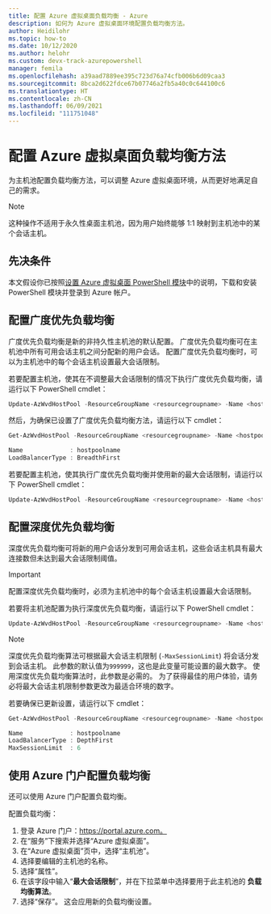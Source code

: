 ```yaml
---
title: 配置 Azure 虚拟桌面负载均衡 - Azure
description: 如何为 Azure 虚拟桌面环境配置负载均衡方法。
author: Heidilohr
ms.topic: how-to
ms.date: 10/12/2020
ms.author: helohr
ms.custom: devx-track-azurepowershell
manager: femila
ms.openlocfilehash: a39aad7889ee395c723d76a74cfb006b6d09caa3
ms.sourcegitcommit: 8bca2d622fdce67b07746a2fb5a40c0c644100c6
ms.translationtype: HT
ms.contentlocale: zh-CN
ms.lasthandoff: 06/09/2021
ms.locfileid: "111751048"
---
```

# <a name="configure-the-azure-virtual-desktop-load-balancing-method"></a>配置 Azure 虚拟桌面负载均衡方法

为主机池配置负载均衡方法，可以调整 Azure 虚拟桌面环境，从而更好地满足自己的需求。

>[!NOTE]
> 这种操作不适用于永久性桌面主机池，因为用户始终能够 1:1 映射到主机池中的某个会话主机。

## <a name="prerequisites"></a>先决条件

本文假设你已按照[设置 Azure 虚拟桌面 PowerShell 模块](powershell-module.md)中的说明，下载和安装 PowerShell 模块并登录到 Azure 帐户。

## <a name="configure-breadth-first-load-balancing"></a>配置广度优先负载均衡

广度优先负载均衡是新的非持久性主机池的默认配置。 广度优先负载均衡可在主机池中所有可用会话主机之间分配新的用户会话。 配置广度优先负载均衡时，可以为主机池中的每个会话主机设置最大会话限制。

若要配置主机池，使其在不调整最大会话限制的情况下执行广度优先负载均衡，请运行以下 PowerShell cmdlet：

```powershell
Update-AzWvdHostPool -ResourceGroupName <resourcegroupname> -Name <hostpoolname> -LoadBalancerType 'BreadthFirst'
```

然后，为确保已设置了广度优先负载均衡方法，请运行以下 cmdlet：

```powershell
Get-AzWvdHostPool -ResourceGroupName <resourcegroupname> -Name <hostpoolname> | format-list Name, LoadBalancerType

Name             : hostpoolname
LoadBalancerType : BreadthFirst
```

若要配置主机池，使其执行广度优先负载均衡并使用新的最大会话限制，请运行以下 PowerShell cmdlet：

```powershell
Update-AzWvdHostPool -ResourceGroupName <resourcegroupname> -Name <hostpoolname> -LoadBalancerType 'BreadthFirst' -MaxSessionLimit ###
```

## <a name="configure-depth-first-load-balancing"></a>配置深度优先负载均衡

深度优先负载均衡可将新的用户会话分发到可用会话主机，这些会话主机具有最大连接数但未达到最大会话限制阈值。

>[!IMPORTANT]
>配置深度优先负载均衡时，必须为主机池中的每个会话主机设置最大会话限制。

若要将主机池配置为执行深度优先负载均衡，请运行以下 PowerShell cmdlet：

```powershell
Update-AzWvdHostPool -ResourceGroupName <resourcegroupname> -Name <hostpoolname> -LoadBalancerType 'DepthFirst' -MaxSessionLimit ###
```

>[!NOTE]
> 深度优先负载均衡算法可根据最大会话主机限制 (`-MaxSessionLimit`) 将会话分发到会话主机。 此参数的默认值为`999999`，这也是此变量可能设置的最大数字。 使用深度优先负载均衡算法时，此参数是必需的。 为了获得最佳的用户体验，请务必将最大会话主机限制参数更改为最适合环境的数字。

若要确保已更新设置，请运行以下 cmdlet：

```powershell
Get-AzWvdHostPool -ResourceGroupName <resourcegroupname> -Name <hostpoolname> | format-list Name, LoadBalancerType, MaxSessionLimit

Name             : hostpoolname
LoadBalancerType : DepthFirst
MaxSessionLimit  : 6
```

## <a name="configure-load-balancing-with-the-azure-portal"></a>使用 Azure 门户配置负载均衡

还可以使用 Azure 门户配置负载均衡。

配置负载均衡：

1. 登录 Azure 门户：https://portal.azure.com。
2. 在“服务”下搜索并选择“Azure 虚拟桌面”。
3. 在“Azure 虚拟桌面”页中，选择“主机池”。
4. 选择要编辑的主机池的名称。
5. 选择“属性”。
6. 在该字段中输入“**最大会话限制**”，并在下拉菜单中选择要用于此主机池的 **负载均衡算法**。
7. 选择“保存”。 这会应用新的负载均衡设置。
